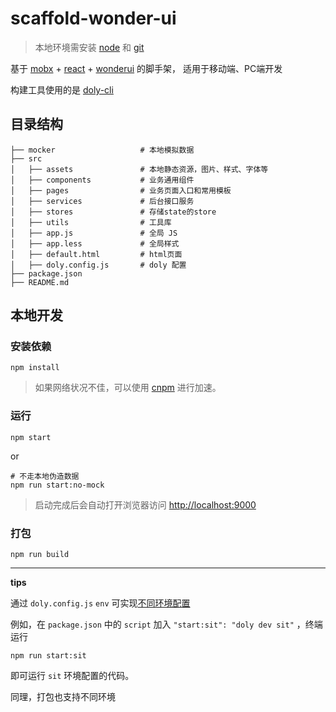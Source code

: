 # scaffold-wonder-ui

> 本地环境需安装 [node](http://nodejs.org/) 和 [git](https://git-scm.com/)

基于 [mobx](https://cn.mobx.js.org/) + [react](https://facebook.github.io/react/) + [wonderui](https://github.com/jian263994241/wonderjs/tree/v2) 的脚手架， 适用于移动端、PC端开发

构建工具使用的是 [doly-cli](https://www.npmjs.com/package/doly-cli) 

## 目录结构

```
├── mocker                   # 本地模拟数据
├── src
│   ├── assets               # 本地静态资源，图片、样式、字体等
│   ├── components           # 业务通用组件
│   ├── pages                # 业务页面入口和常用模板
│   ├── services             # 后台接口服务
│   ├── stores               # 存储state的store
│   ├── utils                # 工具库
│   ├── app.js               # 全局 JS
│   ├── app.less             # 全局样式
│   ├── default.html         # html页面
│   ├── doly.config.js       # doly 配置
├── package.json
├── README.md

```

## 本地开发

### 安装依赖

```shell
npm install 
```

> 如果网络状况不佳，可以使用 [cnpm](https://cnpmjs.org/) 进行加速。

### 运行

```shell
npm start
```

or 

```shell
# 不走本地伪造数据
npm run start:no-mock
```

> 启动完成后会自动打开浏览器访问 [http://localhost:9000](http://localhost:9000)

### 打包

```shell
npm run build
```

---

**tips** 

通过 `doly.config.js` `env` 可实现[不同环境配置](https://www.npmjs.com/package/doly-cli#%E4%B8%8D%E5%90%8C%E7%8E%AF%E5%A2%83%E9%85%8D%E7%BD%AE)

例如，在 `package.json` 中的 `script` 加入 `"start:sit": "doly dev sit"` ，终端运行

```shell
npm run start:sit
```

即可运行 `sit` 环境配置的代码。

同理，打包也支持不同环境


